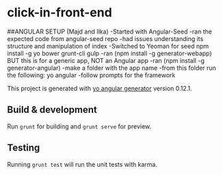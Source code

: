 # click-in-front-end

##ANGULAR SETUP
(Majd and Ilka)
-Started with Angular-Seed
  -ran the expected code from angular-seed repo
  -had issues understanding its structure and manipulation of index
-Switched to Yeoman for seed
  npm install -g yo bower grunt-cli gulp
  -ran (npm install -g generator-webapp) BUT this is for a generic app, NOT an Angular app
  -ran (npm install -g generator-angular)
  -make a folder with the app name
  -from this folder run the following:
  yo angular
  -follow prompts for the framework

This project is generated with [yo angular generator](https://github.com/yeoman/generator-angular)
version 0.12.1.

## Build & development

Run `grunt` for building and `grunt serve` for preview.

## Testing

Running `grunt test` will run the unit tests with karma.
